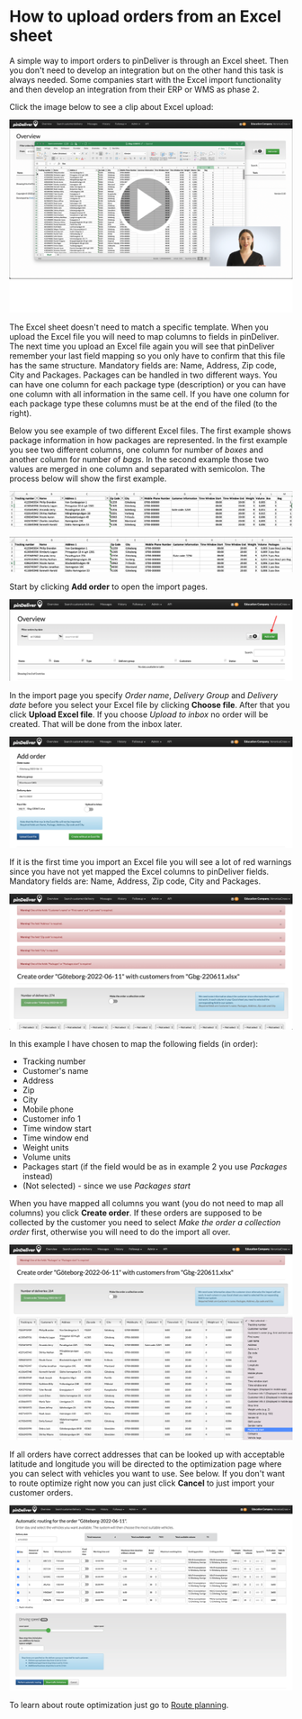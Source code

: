 # How to upload orders from an Excel sheet

A simple way to import orders to pinDeliver is through an Excel sheet. Then you don't need to develop an integration but on the other hand this task is always needed. Some companies start with the Excel import functionality and then develop an integration from their ERP or WMS as phase 2.

Click the image below to see a clip about Excel upload:
<p float="right">
<a href="https://youtu.be/HtvQ28i5A5E/" target="_blank">
<img  alt="Excel Upload" src="/images/excel_order_movieclip_screenshot.png" width="600">
</a>
</p>

The Excel sheet doesn't need to match a specific template. When you upload the Excel file you will need to map columns to fields in pinDeliver. The next time you upload an Excel file again you will see that pinDeliver remember your last field mapping so you only have to confirm that this file has the same structure. Mandatory fields are: Name, Address, Zip code, City and Packages. Packages can be handled in  two different ways. You can have one column for each package type (description) or you can have one column with all information in the same cell. If you have one column for each package type these columns must be at the end of the filed (to the right).

Below you see example of two different Excel files. The first example shows package information in how packages are represented. In the first example you see two different columns, one column for number of *boxes* and another column for number of *bags*. In the second example those two values are merged in one column and separated with semicolon. The process below will show the first example.

![Excel example 1](/images/excel_order_example1.png)

![Excel example 2](/images/excel_order_example2.png)

Start by clicking **Add order** to open the import pages.

![Excel order 1](/images/excel_order1.png)

In the import page you specify *Order name*, *Delivery Group* and *Delivery date* before you select your Excel file by clicking **Choose file**. After that you click **Upload Excel file**. If you choose *Upload to inbox* no order will be created. That will be done from the inbox later.

![Excel order 2](/images/excel_order2.png)

If it is the first time you import an Excel file you will see a lot of red warnings since you have not yet mapped the Excel columns to pinDeliver fields. Mandatory fields are: Name, Address, Zip code, City and Packages.

![Excel order 3](/images/excel_order3.png)

In this example I have chosen to map the following fields (in order):
* Tracking number
* Customer's name
* Address
* Zip
* City
* Mobile phone
* Customer info 1
* Time window start
* Time window end
* Weight units
* Volume units
* Packages start (if the field would be as in example 2 you use *Packages* instead)
* (Not selected) - since we use *Packages start*

When you have mapped all columns you want (you do not need to map all columns) you click **Create order**. If these orders are supposed to be collected by the customer you need to select *Make the order a collection order* first, otherwise you will need to do the import all over.

![Excel order 4](/images/excel_order4.png)

If all orders have correct addresses that can be looked up with acceptable latitude and longitude you will be directed to the optimization page where you can select with vehicles you want to use. See below.
If you don't want to route optimize right now you can just click **Cancel** to just import your customer orders.

![Excel order 5](/images/excel_order5.png)

To learn about route optimization just go to [Route planning](route_planning.md).
